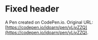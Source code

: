 # Fixed header

A Pen created on CodePen.io. Original URL: [https://codepen.io/idoarn/pen/yLjvZZQ](https://codepen.io/idoarn/pen/yLjvZZQ).

